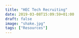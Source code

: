 ```yaml
---
title: "HEC Tech Recruiting"
date: 2019-03-08T15:09:59+01:00
draft: false
image: "shake.jpg"
tags: ["Resources"]
---
```

